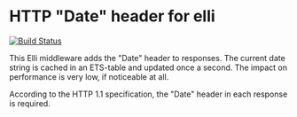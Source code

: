 # HTTP "Date" header for elli

[![Build Status][Travis badge]][Travis link]

[Travis badge]: https://travis-ci.org/elli-lib/elli_date.svg?branch=master
[Travis link]: https://travis-ci.org/elli-lib/elli_date

This Elli middleware adds the "Date" header to responses. The current
date string is cached in an ETS-table and updated once a second. The
impact on performance is very low, if noticeable at all.

According to the HTTP 1.1 specification, the "Date" header in each
response is required.
